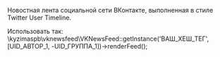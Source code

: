 Новостная лента социальной сети ВКонтакте, выполненная в стиле Twitter User Timeline.

Использовать так:
\kyzimaspb\vknewsfeed\VKNewsFeed::getInstance('ВАШ_ХЕШ_ТЕГ', [UID_АВТОР_1, -UID_ГРУППА_1])->renderFeed();